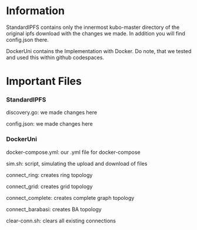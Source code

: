 # Information

StandardIPFS contains only the innermost kubo-master directory of the original ipfs download with the changes we made. In addition you will find config.json there.

DockerUni contains the Implementation with Docker. Do note, that we tested and used this within github codespaces.

# Important Files
### StandardIPFS

discovery.go:   we made changes here

config.json:    we made changes here

### DockerUni

docker-compose.yml: our .yml file for docker-compose

sim.sh:             script, simulating the upload and download of files

connect_ring:       creates ring topology

connect_grid:       creates grid topology

connect_complete:   creates complete graph topology

connect_barabasi:   creates BA topology

clear-conn.sh:      clears all existing connections